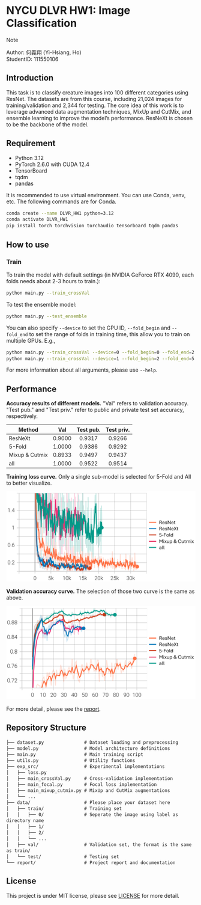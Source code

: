 # NYCU DLVR HW1: Image Classification

>[!NOTE]
> Author: 何義翔 (Yi-Hsiang, Ho)  
> StudentID: 111550106

## Introduction

This task is to classify creature images into 100 different categories using ResNet. The datasets are from this course, including 21,024 images for training/validation and 2,344 for testing. The core idea of this work is to leverage advanced data augmentation techniques, MixUp and CutMix, and ensemble learning to improve the model’s performance. ResNeXt is chosen to be the backbone of the model.

## Requirement

- Python 3.12
- PyTorch 2.6.0 with CUDA 12.4
- TensorBoard
- tqdm
- pandas

It is recommended to use virtual environment. You can use Conda, venv, etc. The following commands are for Conda.

```bash
conda create --name DLVR_HW1 python=3.12
conda activate DLVR_HW1
pip install torch torchvision torchaudio tensorboard tqdm pandas
```

## How to use

### Train

To train the model with default settings (in NVIDIA GeForce RTX 4090, each folds needs about 2-3 hours to train.):

```bash
python main.py --train_crossVal
```

To test the ensemble model:

```bash
python main.py --test_ensemble
```

You can also specify `--device` to set the GPU ID, `--fold_begin` and `--fold_end` to set the range of folds in training time, this allow you to train on multiple GPUs. E.g.,

```bash
python main.py --train_crossVal --device=0 --fold_begin=0 --fold_end=2  # Run on GPU 0
python main.py --train_crossVal --device=1 --fold_begin=2 --fold_end=5  # Run on GPU 1
```

For more information about all arguments, please use `--help`.

## Performance

**Accuracy results of different models.** "Val" refers to validation accuracy. "Test pub." and "Test priv." refer to public and private test set accuracy, respectively.

| Method         | Val      | Test pub.   | Test priv.   |
| -------------- | :------: | :---------: | :----------: |
| ResNeXt        | 0.9000   | 0.9317      | 0.9266       |
| 5-Fold         | 1.0000   | 0.9386      | 0.9292       |
| Mixup & Cutmix | 0.8933   | 0.9497      | 0.9437       |
| all            | 1.0000   | 0.9522      | 0.9514       |

**Training loss curve.** Only a single sub-model is selected for 5-Fold and All to better visualize.

![image](report/assets/train_loss.png)

**Validation accuracy curve.** The selection of those two curve is the same as above.

![image](report/assets/val_acc.png)

For more detail, please see the [report](/report/report.pdf).

## Repository Structure

```
├── dataset.py               # Dataset loading and preprocessing
├── model.py                 # Model architecture definitions
├── main.py                  # Main training script
├── utils.py                 # Utility functions
├── exp_src/                 # Experimental implementations
│   ├── loss.py
│   ├── main_crossVal.py     # Cross-validation implementation
│   ├── main_focal.py        # Focal loss implementation
│   ├── main_mixup_cutmix.py # MixUp and CutMix augmentations
│   └── ...
├── data/                    # Please place your dataset here
│   ├── train/               # Training set
│   │   ├── 0/               # Seperate the image using label as directory name
│   │   ├── 1/
│   │   ├── 2/
│   │   └── ...
│   ├── val/                 # Validation set, the format is the same as train/
│   └── test/                # Testing set
└── report/                  # Project report and documentation
```

## License
This project is under MIT license, please see [LICENSE](LICENSE) for more detail.
